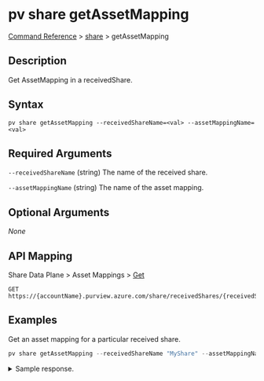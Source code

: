 # pv share getAssetMapping

[Command Reference](../../../README.md#command-reference) > [share](./main.md) >  getAssetMapping

## Description

Get AssetMapping in a receivedShare.

## Syntax

```
pv share getAssetMapping --receivedShareName=<val> --assetMappingName=<val>
```

## Required Arguments

`--receivedShareName` (string)
The name of the received share.

`--assetMappingName` (string)
The name of the asset mapping.

## Optional Arguments

*None*

## API Mapping
Share Data Plane > Asset Mappings > [Get](https://docs.microsoft.com/en-us/rest/api/purview/sharedataplane/asset-mappings/get)
```
GET https://{accountName}.purview.azure.com/share/receivedShares/{receivedShareName}/assetMappings/{assetMappingName}
```

## Examples

Get an asset mapping for a particular received share.

```powershell
pv share getAssetMapping --receivedShareName "MyShare" --assetMappingName "storagedatashare01"
```


<details><summary>Sample response.</summary>
<p>

```json
{
   "id":"/receivedShares/MyShare/assetMappings/storagedatashare01",
   "kind":"BlobAccount",
   "name":"storagedatashare01",
   "properties":{
      "assetId":"f4a4d0f9-d3db-4c80-944e-fe692705f27f",
      "assetMappingStatus":"Broken",
      "containerName":"customer",
      "folder":"helloWorld",
      "location":"uksouth",
      "mountPath":"",
      "provisioningState":"Succeeded",
      "storageAccountResourceId":"/subscriptions/2c334b6c-e556-40ac-a4c0-c0d1d2e08ca0/resourceGroups/pv-7643-rg/providers/Microsoft.Storage/storageAccounts/storagedatashare01"
   },
   "type":"receivedShares/assetMappings"
}
```
</p>
</details>

